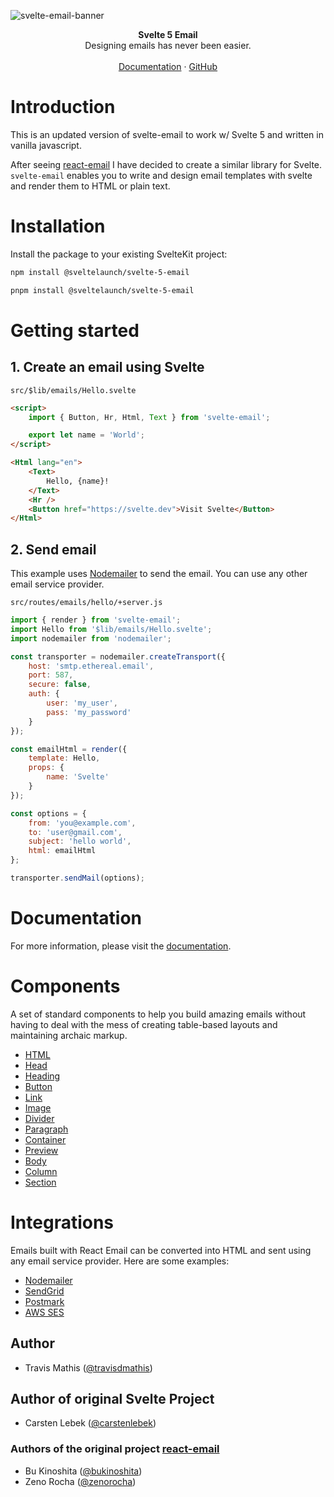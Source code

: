 ![svelte-email-banner](https://user-images.githubusercontent.com/59960385/216772883-6cc40ff9-ef6e-4269-bed3-17c1023bbaf6.png)

<div align="center"><strong>Svelte 5 Email</strong></div>
<div align="center">Designing emails has never been easier.</div>
<br />
<div align="center">
<a href="https://svelte-email.vercel.app/">Documentation</a> 
<span> · </span>
<a href="https://github.com/carstenlebek/svelte-email">GitHub</a> 
</div>

# Introduction
This is an updated version of svelte-email to work w/ Svelte 5 and written in vanilla javascript.

After seeing [react-email](https://github.com/resendlabs/react-email) I have decided to create a similar library for Svelte. `svelte-email` enables you to write and design email templates with svelte and render them to HTML or plain text.

# Installation

Install the package to your existing SvelteKit project:

```bash title="npm"
npm install @sveltelaunch/svelte-5-email
```

```bash title="pnpm"
pnpm install @sveltelaunch/svelte-5-email
```

# Getting started

## 1. Create an email using Svelte

`src/$lib/emails/Hello.svelte`

```html
<script>
	import { Button, Hr, Html, Text } from 'svelte-email';

	export let name = 'World';
</script>

<Html lang="en">
	<Text>
		Hello, {name}!
	</Text>
	<Hr />
	<Button href="https://svelte.dev">Visit Svelte</Button>
</Html>
```

## 2. Send email

This example uses [Nodemailer](https://nodemailer.com/about/) to send the email. You can use any other email service provider.

`src/routes/emails/hello/+server.js`

```js
import { render } from 'svelte-email';
import Hello from '$lib/emails/Hello.svelte';
import nodemailer from 'nodemailer';

const transporter = nodemailer.createTransport({
	host: 'smtp.ethereal.email',
	port: 587,
	secure: false,
	auth: {
		user: 'my_user',
		pass: 'my_password'
	}
});

const emailHtml = render({
	template: Hello,
	props: {
		name: 'Svelte'
	}
});

const options = {
	from: 'you@example.com',
	to: 'user@gmail.com',
	subject: 'hello world',
	html: emailHtml
};

transporter.sendMail(options);
```

# Documentation

For more information, please visit the [documentation](https://svelte-email.vercel.app/).

# Components

A set of standard components to help you build amazing emails without having to deal with the mess of creating table-based layouts and maintaining archaic markup.

- [HTML](https://svelte-email.vercel.app/docs/components/HTML)
- [Head](https://svelte-email.vercel.app/docs/components/head)
- [Heading](https://svelte-email.vercel.app/docs/components/heading)
- [Button](https://svelte-email.vercel.app/docs/components/button)
- [Link](https://svelte-email.vercel.app/docs/components/link)
- [Image](https://svelte-email.vercel.app/docs/components/image)
- [Divider](https://svelte-email.vercel.app/docs/components/hr)
- [Paragraph](https://svelte-email.vercel.app/docs/components/paragraph)
- [Container](https://svelte-email.vercel.app/docs/components/container)
- [Preview](https://svelte-email.vercel.app/docs/components/preview)
- [Body](https://svelte-email.vercel.app/docs/components/body)
- [Column](https://svelte-email.vercel.app/docs/components/column)
- [Section](https://svelte-email.vercel.app/docs/components/section)

# Integrations

Emails built with React Email can be converted into HTML and sent using any email service provider. Here are some examples:

- [Nodemailer](https://github.com/resendlabs/react-email/tree/main/examples/nodemailer)
- [SendGrid](https://github.com/resendlabs/react-email/tree/main/examples/sendgrid)
- [Postmark](https://github.com/resendlabs/react-email/tree/main/examples/postmark)
- [AWS SES](https://github.com/resendlabs/react-email/tree/main/examples/aws-ses)

## Author
- Travis Mathis ([@travisdmathis](https://github.com/travisdmathis))

## Author of original Svelte Project
- Carsten Lebek ([@carstenlebek](https://twitter.com/carstenlebek1))

### Authors of the original project [react-email](https://github.com/resendlabs/react-email)

- Bu Kinoshita ([@bukinoshita](https://twitter.com/bukinoshita))
- Zeno Rocha ([@zenorocha](https://twitter.com/zenorocha))
